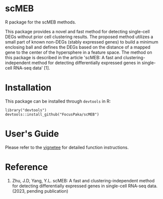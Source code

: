 # scMEB
R package for the scMEB methods.

This package provides a novel and fast method for detecting single-cell DEGs 
without prior cell clustering results. The proposed method utilizes a small 
part of known non-DEGs (stably expressed genes) to build a minimum enclosing 
ball and defines the DEGs based on the distance of a mapped gene to the center 
of the hypersphere in a feature space. The method on this package is described 
in the article 'scMEB: A fast and clustering-independent method for detecting 
differentially expressed genes in single-cell RNA-seq data' [1]. 

# Installation
This package can be installed through `devtools` in R:
```{r}
library("devtools")
devtools::install_github("FocusPaka/scMEB")
```

# User's Guide
Please refer to the 
[vignetee](https://github.com/FocusPaka/MEB/blob/master/vignettes/scMEB.Rmd) 
for detailed function instructions.

# Reference
1. Zhu, J.D, Yang, Y.L. scMEB: A fast and clustering-independent method for 
detecting differentially expressed genes in single-cell RNA-seq data. 
(2023, pending publication)



